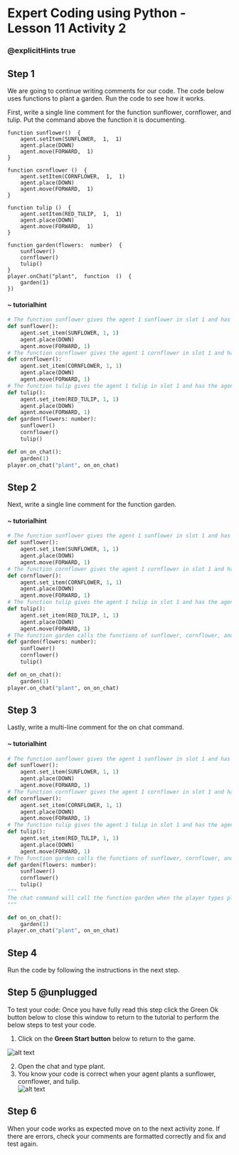 # Expert Coding using Python - Lesson 11 Activity 2
### @explicitHints true

## Step 1

We are going to continue writing comments for our code.  The code below uses functions to plant a garden.  Run the code to see how it works. 

First, write a single line comment for the function sunflower, cornflower, and tulip. Put the command above the function it is documenting. 

```template
function sunflower()  {
	agent.setItem(SUNFLOWER,  1,  1)
	agent.place(DOWN)	
	agent.move(FORWARD,  1)
}

function cornflower ()  {
	agent.setItem(CORNFLOWER,  1,  1)
	agent.place(DOWN)
	agent.move(FORWARD,  1)
}

function tulip ()  {
	agent.setItem(RED_TULIP,  1,  1)
	agent.place(DOWN)
	agent.move(FORWARD,  1)
}

function garden(flowers:  number)  {
	sunflower()
	cornflower()
	tulip()
}
player.onChat("plant",  function  ()  {
	garden(1)
})
```

#### ~ tutorialhint

```python
# The function sunflower gives the agent 1 sunflower in slot 1 and has the agent place it down and then move forward by 1. 
def sunflower():
    agent.set_item(SUNFLOWER, 1, 1)
    agent.place(DOWN)
    agent.move(FORWARD, 1)
# The function cornflower gives the agent 1 cornflower in slot 1 and has the agent place it down and then move forward by 1. 
def cornflower():
    agent.set_item(CORNFLOWER, 1, 1)
    agent.place(DOWN)
    agent.move(FORWARD, 1)
# The function tulip gives the agent 1 tulip in slot 1 and has the agent place it down and then move forward by 1. 
def tulip():
    agent.set_item(RED_TULIP, 1, 1)
    agent.place(DOWN)
    agent.move(FORWARD, 1)
def garden(flowers: number):
    sunflower()
    cornflower()
    tulip()

def on_on_chat():
    garden(1)
player.on_chat("plant", on_on_chat)

```

## Step 2

Next, write a single line comment for the function garden. 

#### ~ tutorialhint

```python
# The function sunflower gives the agent 1 sunflower in slot 1 and has the agent place it down and then move forward by 1. 
def sunflower():
    agent.set_item(SUNFLOWER, 1, 1)
    agent.place(DOWN)
    agent.move(FORWARD, 1)
# The function cornflower gives the agent 1 cornflower in slot 1 and has the agent place it down and then move forward by 1. 
def cornflower():
    agent.set_item(CORNFLOWER, 1, 1)
    agent.place(DOWN)
    agent.move(FORWARD, 1)
# The function tulip gives the agent 1 tulip in slot 1 and has the agent place it down and then move forward by 1. 
def tulip():
    agent.set_item(RED_TULIP, 1, 1)
    agent.place(DOWN)
    agent.move(FORWARD, 1)
# The function garden calls the functions of sunflower, cornflower, and tulip. 
def garden(flowers: number):
    sunflower()
    cornflower()
    tulip()

def on_on_chat():
    garden(1)
player.on_chat("plant", on_on_chat)

```

## Step 3

Lastly, write a multi-line comment for the on chat command.  

#### ~ tutorialhint

```python
# The function sunflower gives the agent 1 sunflower in slot 1 and has the agent place it down and then move forward by 1. 
def sunflower():
    agent.set_item(SUNFLOWER, 1, 1)
    agent.place(DOWN)
    agent.move(FORWARD, 1)
# The function cornflower gives the agent 1 cornflower in slot 1 and has the agent place it down and then move forward by 1. 
def cornflower():
    agent.set_item(CORNFLOWER, 1, 1)
    agent.place(DOWN)
    agent.move(FORWARD, 1)
# The function tulip gives the agent 1 tulip in slot 1 and has the agent place it down and then move forward by 1. 
def tulip():
    agent.set_item(RED_TULIP, 1, 1)
    agent.place(DOWN)
    agent.move(FORWARD, 1)
# The function garden calls the functions of sunflower, cornflower, and tulip. 
def garden(flowers: number):
    sunflower()
    cornflower()
    tulip()
"""
The chat command will call the function garden when the player types plant in the chat.  When the function garden is called, it calls the functions sunflower, cornflower, and tulip and has the agent plant all 3 flowers. 
"""

def on_on_chat():
    garden(1)
player.on_chat("plant", on_on_chat)

```

## Step 4

Run the code by following the instructions in the next step.

## Step 5 @unplugged

To test your code:
Once you have fully read this step click the Green Ok button below to close this window to return to the tutorial to perform the below steps to test your code.

1. Click on the **Green Start button** below to return to the game.

  

![alt text](https://expertjs.codingcredentials.com/Lesson1/1.1/1.JPG?raw=true  "Start")

2. Open the chat and type plant.  
3. You know your code is correct when your agent plants a sunflower, cornflower, and tulip.  
![alt text](https://expertjs.codingcredentials.com/Lesson11/11.1/11.1.1.png?raw=true  "code")

## Step 6

When your code works as expected move on to the next activity zone. 
If there are errors, check your comments are formatted correctly and fix and test again.
